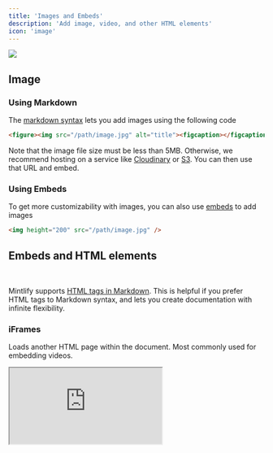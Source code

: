 ```yaml
---
title: 'Images and Embeds'
description: 'Add image, video, and other HTML elements'
icon: 'image'
---
```


<img
  style={}
  src="https://mintlify-assets.b-cdn.net/bigbend.jpg"
/>

## Image

### Using Markdown

The [markdown syntax](https://www.markdownguide.org/basic-syntax/#images) lets you add images using the following code

```md
<figure><img src="/path/image.jpg" alt="title"><figcaption></figcaption></figure>
```

Note that the image file size must be less than 5MB. Otherwise, we recommend hosting on a service like [Cloudinary](https://cloudinary.com/) or [S3](https://aws.amazon.com/s3/). You can then use that URL and embed.

### Using Embeds

To get more customizability with images, you can also use [embeds](/writing-content/embed.md) to add images

```html
<img height="200" src="/path/image.jpg" />
```

## Embeds and HTML elements

<br />

Mintlify supports [HTML tags in Markdown](https://www.markdownguide.org/basic-syntax/#html). This is helpful if you prefer HTML tags to Markdown syntax, and lets you create documentation with infinite flexibility.

### iFrames

Loads another HTML page within the document. Most commonly used for embedding videos.


<iframe src="https://www.youtube.com/embed/4KzFe50RQkQ"> </iframe>
